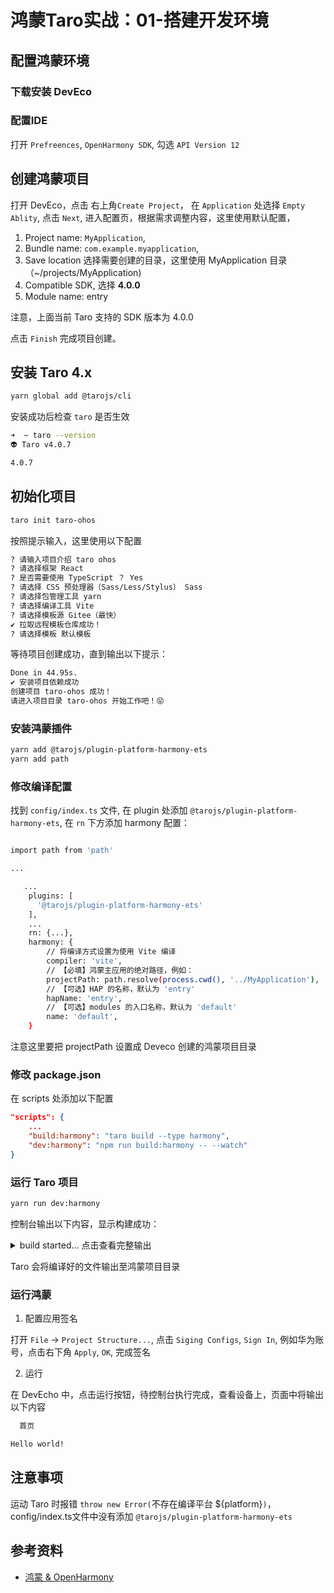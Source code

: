 # 鸿蒙Taro实战：01-搭建开发环境

## 配置鸿蒙环境

### 下载安装 DevEco

### 配置IDE

打开 `Prefreences`, `OpenHarmony SDK`, 勾选 `API Version 12`

## 创建鸿蒙项目

打开 DevEco，点击 右上角`Create Project`， 在 `Application` 处选择 `Empty Ablity`, 点击 `Next`, 进入配置页，根据需求调整内容，这里使用默认配置，

1. Project name: `MyApplication`,
2. Bundle name: `com.example.myapplication`,
3. Save location 选择需要创建的目录，这里使用 MyApplication 目录 （~/projects/MyApplication)
4. Compatible SDK, 选择 **4.0.0**
5. Module name: entry

注意，上面当前 Taro 支持的 SDK 版本为 4.0.0

点击 `Finish` 完成项目创建。

## 安装 Taro 4.x

```bash
yarn global add @tarojs/cli
```

安装成功后检查 `taro` 是否生效

```bash
➜  ~ taro --version
👽 Taro v4.0.7

4.0.7
```

## 初始化项目

```bash
taro init taro-ohos
```

按照提示输入，这里使用以下配置

```bash
? 请输入项目介绍 taro ohos
? 请选择框架 React
? 是否需要使用 TypeScript ？ Yes
? 请选择 CSS 预处理器（Sass/Less/Stylus） Sass
? 请选择包管理工具 yarn
? 请选择编译工具 Vite
? 请选择模板源 Gitee（最快）
✔ 拉取远程模板仓库成功！
? 请选择模板 默认模板
```

等待项目创建成功，直到输出以下提示：

```bash
Done in 44.95s.
✔ 安装项目依赖成功
创建项目 taro-ohos 成功！
请进入项目目录 taro-ohos 开始工作吧！😝
```

### 安装鸿蒙插件

```bash
yarn add @tarojs/plugin-platform-harmony-ets
yarn add path
```

### 修改编译配置

找到 `config/index.ts` 文件, 在 plugin 处添加 `@tarojs/plugin-platform-harmony-ets`, 在 `rn` 下方添加 harmony 配置：

```bash

import path from 'path'

...

   ...
    plugins: [
      '@tarojs/plugin-platform-harmony-ets'
    ],
    ...
    rn: {...},
    harmony: {
        // 将编译方式设置为使用 Vite 编译
        compiler: 'vite',
        // 【必填】鸿蒙主应用的绝对路径，例如：
        projectPath: path.resolve(process.cwd(), '../MyApplication'),
        // 【可选】HAP 的名称，默认为 'entry'
        hapName: 'entry',
        // 【可选】modules 的入口名称，默认为 'default'
        name: 'default',
    }
```

注意这里要把 projectPath 设置成 Deveco 创建的鸿蒙项目目录

### 修改 package.json

在 scripts 处添加以下配置

```json
"scripts": {
    ...
    "build:harmony": "taro build --type harmony",
    "dev:harmony": "npm run build:harmony -- --watch"
}
```

### 运行 Taro 项目

```bash
yarn run dev:harmony
```

控制台输出以下内容，显示构建成功：

<details>

<summary>build started... 点击查看完整输出
</summary>

```bash
yarn run v1.22.22
$ npm run build:harmony -- --watch

> taro-ohos@1.0.0 build:harmony
> taro build --type harmony --watch

👽 Taro v4.0.7

watching for file changes...

build started...
✓ 7 modules transformed.
rendering chunks (6)...

开始 ohpm install 脚本执行...

install completed in 0s 36ms
执行 ohpm install 脚本成功。

../MyApplication/entry/src/main/ets/app.scss.xss.js                 0.10 kB │ gzip: 0.10 kB │ map: 0.10 kB
../MyApplication/entry/src/main/ets/index.scss.xss.js               0.10 kB │ gzip: 0.10 kB │ map: 0.10 kB
../MyApplication/entry/src/main/ets/app_comp.js                     0.27 kB │ gzip: 0.21 kB │ map: 0.70 kB
../MyApplication/entry/src/main/ets/pages/index/index_taro_comp.js  0.40 kB │ gzip: 0.27 kB │ map: 0.11 kB
../MyApplication/entry/src/main/ets/app_taro_comp.js                0.83 kB │ gzip: 0.46 kB │ map: 0.13 kB
../MyApplication/entry/src/main/ets/pages/index/index_comp.js       0.89 kB │ gzip: 0.42 kB │ map: 0.99 kB
../MyApplication/entry/src/main/ets/app.ets                         2.21 kB │ gzip: 0.86 kB
../MyApplication/entry/src/main/ets/render.ets                      5.76 kB │ gzip: 1.23 kB
../MyApplication/entry/src/main/ets/pages/index/index.ets           9.04 kB │ gzip: 2.44 kB
built in 2489ms.
```

</details>

Taro 会将编译好的文件输出至鸿蒙项目目录

### 运行鸿蒙

1. 配置应用签名

打开 `File` -> `Project Structure...`, 点击 `Siging Configs`, `Sign In`, 例如华为账号，点击右下角 `Apply`, `OK`, 完成签名

2. 运行

 在 DevEcho 中，点击运行按钮，待控制台执行完成，查看设备上，页面中将输出以下内容

 ```bash
   首页

 Hello world!
 ```

## 注意事项

运动 Taro 时报错 `throw new Error(`不存在编译平台 ${platform}`)`，config/index.ts文件中没有添加 `@tarojs/plugin-platform-harmony-ets`

## 参考资料

- [鸿蒙 & OpenHarmony](https://docs.taro.zone/docs/next/harmony/)
